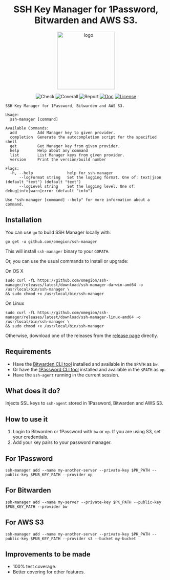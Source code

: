 <h1 align="center">
SSH Key Manager for 1Password, Bitwarden and AWS S3.
</h1>

<p align="center">
  <a href="https://ssh-manager.omegion.dev" target="_blank">
    <img width="180" src="https://ssh-manager.omegion.dev/img/logo.png" alt="logo">
  </a>
</p>

<p align="center">
    <img src="https://img.shields.io/github/workflow/status/omegion/ssh-manager/Code%20Check" alt="Check"></a>
    <img src="https://coveralls.io/repos/github/omegion/ssh-manager/badge.svg?branch=master" alt="Coverall"></a>
    <img src="https://goreportcard.com/badge/github.com/omegion/ssh-manager" alt="Report"></a>
    <a href="http://pkg.go.dev/github.com/omegion/ssh-manager"><img src="https://img.shields.io/badge/pkg.go.dev-doc-blue" alt="Doc"></a>
    <a href="https://github.com/omegion/ssh-manager/blob/master/LICENSE"><img src="https://img.shields.io/github/license/omegion/ssh-manager" alt="License"></a>
</p>

```shell
SSH Key Manager for 1Password, Bitwarden and AWS S3.

Usage:
  ssh-manager [command]

Available Commands:
  add         Add Manager key to given provider.
  completion  Generate the autocompletion script for the specified shell
  get         Get Manager key from given provider.
  help        Help about any command
  list        List Manager keys from given provider.
  version     Print the version/build number

Flags:
  -h, --help               help for ssh-manager
      --logFormat string   Set the logging format. One of: text|json (default "text") (default "text")
      --logLevel string    Set the logging level. One of: debug|info|warn|error (default "info")

Use "ssh-manager [command] --help" for more information about a command.
```

## Installation

You can use `go` to build SSH Manager locally with:

```shell
go get -u github.com/omegion/ssh-manager
```

This will install `ssh-manager` binary to your `GOPATH`.

Or, you can use the usual commands to install or upgrade:

On OS X

```shell
sudo curl -fL https://github.com/omegion/ssh-manager/releases/latest/download/ssh-manager-darwin-amd64 -o /usr/local/bin/ssh-manager \
&& sudo chmod +x /usr/local/bin/ssh-manager
```

On Linux

```shell
sudo curl -fL https://github.com/omegion/ssh-manager/releases/latest/download/ssh-manager-linux-amd64 -o /usr/local/bin/ssh-manager \
&& sudo chmod +x /usr/local/bin/ssh-manager
```

Otherwise, download one of the releases from the [release page](https://github.com/omegion/ssh-manager/releases/)
directly.

## Requirements

* Have the [Bitwarden CLI tool](https://github.com/bitwarden/cli) installed and available in the `$PATH` as `bw`.
* Or have the [1Password CLI tool](https://1password.com/downloads/command-line/) installed and available in the `$PATH`
  as `op`.
* Have the `ssh-agent` running in the current session.

## What does it do?

Injects SSL keys to `ssh-agent` stored in 1Password, Bitwarden and AWS S3.

## How to use it

1. Login to Bitwarden or 1Password with `bw` or `op`. If you are using S3, set your credentials.
1. Add your key pairs to your password manager.

For 1Password
---

```shell
ssh-manager add --name my-another-server --private-key $PK_PATH --public-key $PUB_KEY_PATH --provider op
```

For Bitwarden
---

```shell
ssh-manager add --name my-server --private-key $PK_PATH --public-key $PUB_KEY_PATH --provider bw
```

For AWS S3
---

```shell
ssh-manager add --name my-another-server --private-key $PK_PATH --public-key $PUB_KEY_PATH --provider s3 --bucket my-bucket
```

## Improvements to be made

* 100% test coverage.
* Better covering for other features.

